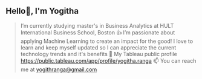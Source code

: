 ## Hello👋, I'm Yogitha 

> I’m currently studying master's in Business Analytics at HULT International Business School, Boston
> 👍 I’m passionate about applying Machine Learning to create an impact for the good!
> I love to learn and keep myself updated so I can appreciate the current technology trends and it's benefits
> 📂 My Tableau public profile https://public.tableau.com/app/profile/yogitha.ranga
> 📫 You can reach me at yogithranga@gmail.com
